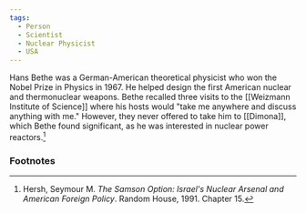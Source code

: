 ```yaml
---
tags:
  - Person
  - Scientist
  - Nuclear Physicist
  - USA
---
```

Hans Bethe was a German-American theoretical physicist who won the Nobel Prize in Physics in 1967. He helped design the first American nuclear and thermonuclear weapons. Bethe recalled three visits to the [[Weizmann Institute of Science]] where his hosts would "take me anywhere and discuss anything with me." However, they never offered to take him to [[Dimona]], which Bethe found significant, as he was interested in nuclear power reactors.[^1]

### Footnotes

[^1]: Hersh, Seymour M. *The Samson Option: Israel's Nuclear Arsenal and American Foreign Policy*. Random House, 1991. Chapter 15.